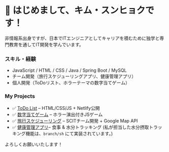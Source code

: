 # 👋 はじめまして、キム・スンヒョクです！

非情報系出身ですが、日本でITエンジニアとしてキャリアを積むために独学と専門教育を通してIT開発を学んでいます。

### スキル・経験
- JavaScript / HTML / CSS / Java / Spring Boot / MySQL
- チーム開発（旅行スケジューリングアプリ、健康管理アプリ）
- 個人開発（ToDoリスト、ホラーテーマの数字当てゲーム）

### My Projects 
- ✅ [ToDo List](https://github.com/Seunghyeok8745/todo_list) – HTML/CSS/JS + Netlify公開
- ✅ [数字当てゲーム](https://github.com/Seunghyeok8745/number-guess-game) – ホラー演出付きJSゲーム
- ✅ [旅行スケジューリング](https://github.com/SCIT-46-B-4/business-server) – SCITチーム開発 + Google Map API
- ✅ [健康管理アプリ](https://github.com/ken-do-it/javaScript_group_pro_14)– 食事 & 水分トラッキング (私が担当した水分摂取トラッキング機能は、`branch/sh` にて実装されています。)

よろしくお願いいたします！
